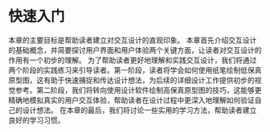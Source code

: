 # 快速入门

本章的主要目标是帮助读者建立对交互设计的直观印象。
本章首先介绍交互设计的基础概念，并简要探讨用户界面和用户体验两个关键方面，让读者对交互设计的作用有一个初步的理解。
为了帮助读者更好地理解和实践交互设计，我们将通过两个阶段的实践练习来引导读者。第一阶段，读者将学会如何使用纸笔绘制低保真原型图，这有助于快速捕捉和传达设计想法，为后续的详细设计工作提供初步的视觉参考。第二阶段，我们将转向使用设计软件绘制高保真原型图的技巧，这能够更精确地模拟真实的用户交互体验，帮助读者在设计过程中更深入地理解如何验证自己的设计想法。
在本章的最后，我们将讨论一些实用的学习方法，帮助读者建立良好的学习习惯。
